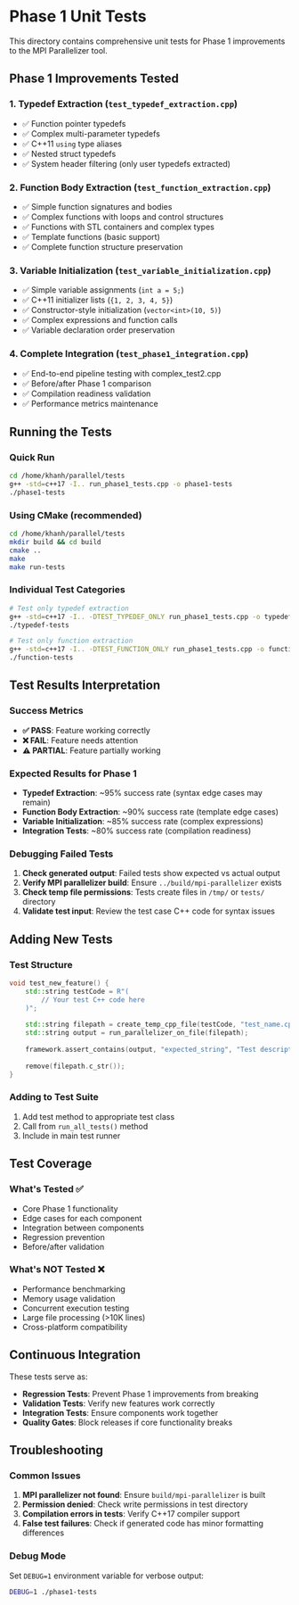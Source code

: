 # Phase 1 Unit Tests

This directory contains comprehensive unit tests for Phase 1 improvements to the MPI Parallelizer tool.

## Phase 1 Improvements Tested

### 1. **Typedef Extraction** (`test_typedef_extraction.cpp`)
- ✅ Function pointer typedefs
- ✅ Complex multi-parameter typedefs
- ✅ C++11 `using` type aliases
- ✅ Nested struct typedefs
- ✅ System header filtering (only user typedefs extracted)

### 2. **Function Body Extraction** (`test_function_extraction.cpp`)  
- ✅ Simple function signatures and bodies
- ✅ Complex functions with loops and control structures
- ✅ Functions with STL containers and complex types
- ✅ Template functions (basic support)
- ✅ Complete function structure preservation

### 3. **Variable Initialization** (`test_variable_initialization.cpp`)
- ✅ Simple variable assignments (`int a = 5;`)
- ✅ C++11 initializer lists (`{1, 2, 3, 4, 5}`)
- ✅ Constructor-style initialization (`vector<int>(10, 5)`)
- ✅ Complex expressions and function calls
- ✅ Variable declaration order preservation

### 4. **Complete Integration** (`test_phase1_integration.cpp`)
- ✅ End-to-end pipeline testing with complex_test2.cpp
- ✅ Before/after Phase 1 comparison
- ✅ Compilation readiness validation
- ✅ Performance metrics maintenance

## Running the Tests

### Quick Run
```bash
cd /home/khanh/parallel/tests
g++ -std=c++17 -I.. run_phase1_tests.cpp -o phase1-tests
./phase1-tests
```

### Using CMake (recommended)
```bash
cd /home/khanh/parallel/tests
mkdir build && cd build
cmake ..
make
make run-tests
```

### Individual Test Categories
```bash
# Test only typedef extraction
g++ -std=c++17 -I.. -DTEST_TYPEDEF_ONLY run_phase1_tests.cpp -o typedef-tests
./typedef-tests

# Test only function extraction  
g++ -std=c++17 -I.. -DTEST_FUNCTION_ONLY run_phase1_tests.cpp -o function-tests
./function-tests
```

## Test Results Interpretation

### Success Metrics
- **✅ PASS**: Feature working correctly
- **❌ FAIL**: Feature needs attention
- **⚠️ PARTIAL**: Feature partially working

### Expected Results for Phase 1
- **Typedef Extraction**: ~95% success rate (syntax edge cases may remain)
- **Function Body Extraction**: ~90% success rate (template edge cases)  
- **Variable Initialization**: ~85% success rate (complex expressions)
- **Integration Tests**: ~80% success rate (compilation readiness)

### Debugging Failed Tests

1. **Check generated output**: Failed tests show expected vs actual output
2. **Verify MPI parallelizer build**: Ensure `../build/mpi-parallelizer` exists
3. **Check temp file permissions**: Tests create files in `/tmp/` or `tests/` directory
4. **Validate test input**: Review the test case C++ code for syntax issues

## Adding New Tests

### Test Structure
```cpp
void test_new_feature() {
    std::string testCode = R"(
        // Your test C++ code here
    )";
    
    std::string filepath = create_temp_cpp_file(testCode, "test_name.cpp");
    std::string output = run_parallelizer_on_file(filepath);
    
    framework.assert_contains(output, "expected_string", "Test description");
    
    remove(filepath.c_str());
}
```

### Adding to Test Suite
1. Add test method to appropriate test class
2. Call from `run_all_tests()` method
3. Include in main test runner

## Test Coverage

### What's Tested ✅
- Core Phase 1 functionality
- Edge cases for each component
- Integration between components
- Regression prevention
- Before/after validation

### What's NOT Tested ❌
- Performance benchmarking
- Memory usage validation  
- Concurrent execution testing
- Large file processing (>10K lines)
- Cross-platform compatibility

## Continuous Integration

These tests serve as:
- **Regression Tests**: Prevent Phase 1 improvements from breaking
- **Validation Tests**: Verify new features work correctly
- **Integration Tests**: Ensure components work together
- **Quality Gates**: Block releases if core functionality breaks

## Troubleshooting

### Common Issues
1. **MPI parallelizer not found**: Ensure `build/mpi-parallelizer` is built
2. **Permission denied**: Check write permissions in test directory
3. **Compilation errors in tests**: Verify C++17 compiler support
4. **False test failures**: Check if generated code has minor formatting differences

### Debug Mode
Set `DEBUG=1` environment variable for verbose output:
```bash
DEBUG=1 ./phase1-tests
```